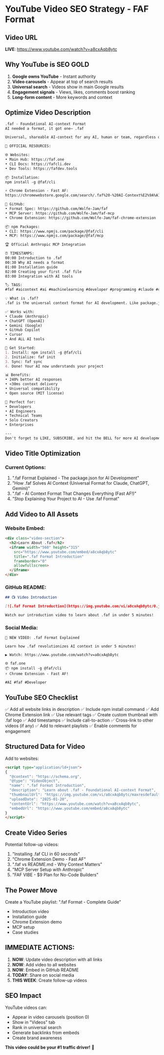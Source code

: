 # YouTube Video SEO Strategy - FAF Format

## Video URL
**LIVE**: https://www.youtube.com/watch?v=a8cxAqb8ytc

## Why YouTube is SEO GOLD
1. **Google owns YouTube** - Instant authority
2. **Video carousels** - Appear at top of search results
3. **Universal search** - Videos show in main Google results
4. **Engagement signals** - Views, likes, comments boost ranking
5. **Long-form content** - More keywords and context

## Optimize Video Description

```markdown
.faf - Foundational AI-context Format
AI needed a format, it got one— .faf

Universal, shareable AI-context for any AI, human or team, regardless of size, location, languages, stack, setup or documentation.

🔗 OFFICIAL RESOURCES:

🌐 Websites:
• Main Hub: https://faf.one
• CLI Docs: https://fafcli.dev
• Dev Tools: https://fafdev.tools

📦 Installation:
npm install -g @faf/cli

⚡️ Chrome Extension - Fast AF:
https://chromewebstore.google.com/search/.faf%20-%20AI-Context%E2%9A%A1%EF%B8%8FFast%20AF

🐙 GitHub:
• Format Spec: https://github.com/Wolfe-Jam/faf
• MCP Server: https://github.com/Wolfe-Jam/faf-mcp
• Chrome Extension: https://github.com/Wolfe-Jam/faf-chrome-extension

📦 npm Packages:
• CLI: https://www.npmjs.com/package/@faf/cli
• MCP: https://www.npmjs.com/package/@faf/mcp

🏆 Official Anthropic MCP Integration

⏰ TIMESTAMPS:
00:00 Introduction to .faf
00:30 Why AI needs a format
01:00 Installation guide
02:00 Creating your first .faf file
03:00 Integration with AI tools

🏷️ TAGS:
#faf #aicontext #ai #machinelearning #developer #programming #claude #chatgpt #gemini #aitools #opensource #npm #chrome #vscode

💡 What is .faf?
.faf is the universal context format for AI development. Like package.json revolutionized dependency management, .faf standardizes how we communicate project context to AI assistants.

✅ Works with:
• Claude (Anthropic)
• ChatGPT (OpenAI)
• Gemini (Google)
• GitHub Copilot
• Cursor
• And ALL AI tools

🚀 Get Started:
1. Install: npm install -g @faf/cli
2. Initialize: faf init
3. Sync: faf sync
4. Done! Your AI now understands your project

📊 Benefits:
• 240% better AI responses
• <30ms context delivery
• Universal compatibility
• Open source (MIT license)

🎯 Perfect for:
• Developers
• AI Engineers
• Technical Teams
• Solo Creators
• Enterprises

---
Don't forget to LIKE, SUBSCRIBE, and hit the BELL for more AI development content!
```

## Video Title Optimization

### Current Options:
1. ".faf Format Explained - The package.json for AI Development"
2. "How .faf Solves AI Context (Universal Format for Claude, ChatGPT, Gemini)"
3. ".faf - AI Context Format That Changes Everything (Fast AF!)"
4. "Stop Explaining Your Project to AI - Use .faf Format"

## Add Video to All Assets

### Website Embed:
```html
<div class="video-section">
  <h2>Learn About .faf</h2>
  <iframe width="560" height="315" 
    src="https://www.youtube.com/embed/a8cxAqb8ytc" 
    title=".faf Format Introduction"
    frameborder="0" 
    allowfullscreen>
  </iframe>
</div>
```

### GitHub README:
```markdown
## 📺 Video Introduction

[![.faf Format Introduction](https://img.youtube.com/vi/a8cxAqb8ytc/0.jpg)](https://www.youtube.com/watch?v=a8cxAqb8ytc)

Watch our introduction video to learn about .faf in under 5 minutes!
```

### Social Media:
```
🎥 NEW VIDEO: .faf Format Explained

Learn how .faf revolutionizes AI context in under 5 minutes!

▶️ Watch: https://www.youtube.com/watch?v=a8cxAqb8ytc

🌐 faf.one
📦 npm install -g @faf/cli
⚡ Chrome Extension - Fast AF!

#AI #faf #Developer
```

## YouTube SEO Checklist

✅ Add all website links in description
✅ Include npm install command
✅ Add Chrome Extension link
✅ Use relevant tags
✅ Create custom thumbnail with .faf logo
✅ Add timestamps
✅ Include call-to-action
✅ Cross-link to other videos (if any)
✅ Add to relevant playlists
✅ Enable comments for engagement

## Structured Data for Video

Add to websites:
```html
<script type="application/ld+json">
{
  "@context": "https://schema.org",
  "@type": "VideoObject",
  "name": ".faf Format Introduction",
  "description": "Learn about .faf - Foundational AI-context Format",
  "thumbnailUrl": "https://img.youtube.com/vi/a8cxAqb8ytc/maxresdefault.jpg",
  "uploadDate": "2025-01-20",
  "contentUrl": "https://www.youtube.com/watch?v=a8cxAqb8ytc",
  "embedUrl": "https://www.youtube.com/embed/a8cxAqb8ytc"
}
</script>
```

## Create Video Series

Potential follow-up videos:
1. "Installing .faf CLI in 60 seconds"
2. "Chrome Extension Demo - Fast AF"
3. ".faf vs README.md - Why Context Matters"
4. "MCP Server Setup with Anthropic"
5. "FAF VIBE - $9 Plan for No-Code Builders"

## The Power Move

Create a YouTube playlist:
".faf Format - Complete Guide"
- Introduction video
- Installation guide
- Chrome Extension demo
- MCP setup
- Case studies

## IMMEDIATE ACTIONS:

1. **NOW**: Update video description with all links
2. **NOW**: Add video to all websites
3. **NOW**: Embed in GitHub README
4. **TODAY**: Share on social media
5. **THIS WEEK**: Create follow-up videos

## SEO Impact

YouTube videos can:
- Appear in video carousels (position 0)
- Show in "Videos" tab
- Rank in universal search
- Generate backlinks from embeds
- Create brand awareness

**This video could be your #1 traffic driver!** 🚀